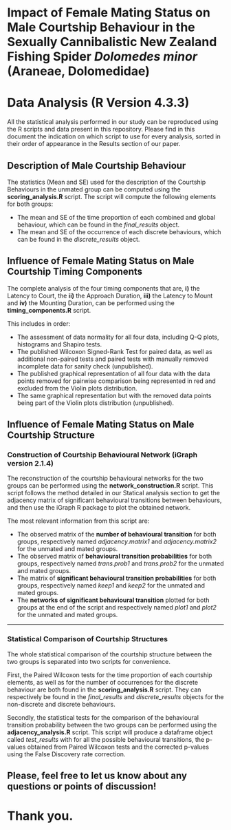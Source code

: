 # Impact of Female Mating Status on Male Courtship Behaviour in the Sexually Cannibalistic New Zealand Fishing Spider *Dolomedes minor* (Araneae, Dolomedidae)

# Data Analysis (R Version 4.3.3)

All the statistical analysis performed in our study can be reproduced using the R scripts and data present in this repository. Please find in this document the indication on which script to use for every analysis, sorted in their order of appearance in the Results section of our paper.

## Description of Male Courtship Behaviour

The statistics (Mean and SE) used for the description of the Courtship Behaviours in the unmated group can be computed using the **scoring_analysis.R** script. The script will compute the following elements for both groups:

- The mean and SE of the time proportion of each combined and global behaviour, which can be found in the *final_results* object.
- The mean and SE of the occurrence of each discrete behaviours, which can be found in the *discrete_results* object.

## Influence of Female Mating Status on Male Courtship Timing Components

The complete analysis of the four timing components that are, **i)** the Latency to Court, the **ii)** the Approach Duration, **iii)** the Latency to Mount and **iv)** the Mounting Duration, can be performed using the **timing_components.R** script. 

This includes in order:
- The assessment of data normality for all four data, including Q-Q plots, histograms and Shapiro tests.
- The published Wilcoxon Signed-Rank Test for paired data, as well as additional non-paired tests and paired tests with manually removed incomplete data for sanity check (unpublished).
- The published graphical representation of all four data with the data points removed for pairwise comparison being represented in red and excluded from the Violin plots distribution.
- The same graphical representation but with the removed data points being part of the Violin plots distribution (unpublished).

## Influence of Female Mating Status on Male Courtship Structure

### **Construction of Courtship Behavioural Network (iGraph version 2.1.4)**

The reconstruction of the courtship behavioural networks for the two groups can be performed using the **network_construction.R** script. This script follows the method detailed in our Statical analysis section to get the adjacency matrix of significant behavioural transitions between behaviours, and then use the iGraph R package to plot the obtained network. 

The most relevant information from this script are:
- The observed matrix of the **number of behavioural transition** for both groups, respectively named *adjacency.matrix1* and *adjacency.matrix2* for the unmated and mated groups.
- The observed matrix of **behavioural transition probabilities** for both groups, respectively named *trans.prob1* and *trans.prob2* for the unmated and mated groups.
- The matrix of **significant behavioural transition probabilities** for both groups, respectively named *keep1* and *keep2* for the unmated and mated groups.
- The **networks of significant behavioural transition** plotted for both groups at the end of the script and respectively named *plot1* and *plot2* for the unmated and mated groups.

---

### **Statistical Comparison of Courtship Structures**

The whole statistical comparison of the courtship structure between the two groups is separated into two scripts for convenience. 

First, the Paired Wilcoxon tests for the time proportion of each courtship elements, as well as for the number of occurrences for the discrete behaviour are both found in the **scoring_analysis.R** script. They can respectively be found in the *final_results* and *discrete_results* objects for the non-discrete and discrete behaviours.

Secondly, the statistical tests for the comparison of the behavioural transition probability between the two groups can be performed using the **adjacency_analysis.R** script. This script will produce a dataframe object called *test_results* with for all the possible behavioural transitions, the p-values obtained from Paired Wilcoxon tests and the corrected p-values using the False Discovery rate correction.

## Please, feel free to let us know about any questions or points of discussion!
# Thank you.
